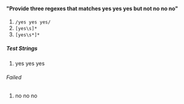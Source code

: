 #### "Provide three regexes that matches yes yes yes but not no no no"

1. `/yes yes yes/`
1. `[yes\s]*`
1. `[yes\s*]*`

##### Test Strings
1. yes yes yes

###### <em>Failed</em>
1. no no no
